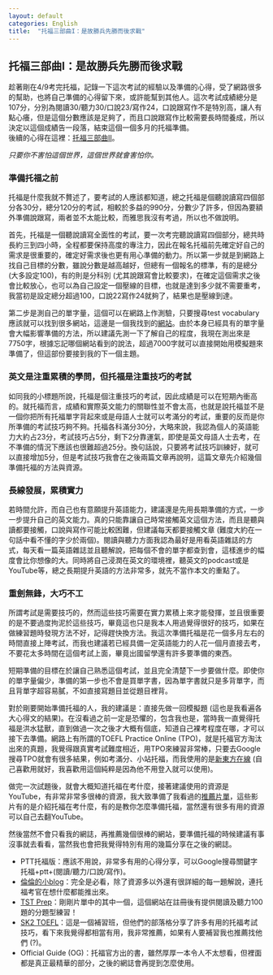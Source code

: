 ```yaml
---
layout: default
categories: English
title:  "托福三部曲I：是故勝兵先勝而後求戰"
---  
```

## 托福三部曲I：是故勝兵先勝而後求戰  
趁著剛在4/9考完托福，記錄一下這次考試的經驗以及準備的心得，受了網路很多的幫助，也將自己準備的心得留下來，或許能幫到其他人。這次考試成績總分是107分，分別為閱讀30/聽力30/口說23/寫作24，口說跟寫作不是特別高，讓人有點心癢，但是這個分數應該是足夠了，而且口說跟寫作比較需要長時間養成，所以決定以這個成績告一段落，結束這個一個多月的托福準備。  
後續的心得在這裡：<a href="https://lloydychuang.github.io/english/2022/04/21/toefl2.html" target="_blank">托福三部曲II</a>。  
  
*只要你不害怕這個世界，這個世界就會害怕你。*  
  
### 準備托福之前  
托福是什麼我就不贅述了，要考試的人應該都知道，總之托福是個聽說讀寫四個部分各30分，總分120分的考試，相較於多益的990分，分數少了許多，但因為要額外準備說跟寫，兩者並不太能比較，而雅思我沒有考過，所以也不做說明。  
  
首先，托福是一個聽說讀寫全面性的考試，要一次考完聽說讀寫四個部分，總共時長約三到四小時，全程都要保持高度的專注力，因此在報名托福前先確定好自己的需求是很重要的，確定好需求後也更有用心準備的動力。所以第一步就是到網路上找自己目標的分數，雖說分數是越高越好，但總有一個報名的標準，有的是總分 (大多設定100)，有的則是分科別 (尤其說跟寫會比較要求)，在確定這個需求之後會比較放心，也可以為自己設定一個壓線的目標，也就是達到多少就不需要重考，我當初是設定總分超過100，口說22寫作24就夠了，結果也是壓線到達。  
  
第二步是測自己的單字量，這個可以在網路上作測驗，只要搜尋test vocabulary應該就可以找到很多網站，這邊是一個我找到的<a href="https://preply.com/en/learn/english/test-your-vocab" target="_blank">網站</a>。由於本身已經具有的單字量會大幅影響準備的方法，所以建議先測一下了解自己的程度，我現在測出來是7750字，根據忘記哪個網站看到的說法，超過7000字就可以直接開始用模擬題來準備了，但這部份要接到我的下一個主題。  
  
### 英文是注重累積的學問，但托福是注重技巧的考試  
如同我的小標題所說，托福是個注重技巧的考試，因此成績是可以在短期內衝高的。就托福而言，成績和實際英文能力的關聯性並不會太高，也就是說托福並不是一個你把所有托福單字背起來或是母語人士就可以考滿分的考試，重要的反而是你所準備的考試技巧夠不夠。托福各科滿分30分，大略來說，我認為個人的英語能力大約占23分，考試技巧占5分，剩下2分靠運氣，即使是英文母語人士去考，在不準備的情況下應該也很難超過25分。換句話說，只要將考試技巧訓練好，就可以直接增加5分，但是考試技巧我會在之後兩篇文章再說明，這篇文章先介紹幾個準備托福的方法與資源。  
  
### 長線發展，累積實力  
若時間允許，而自己也有意願提升英語能力，建議還是先用長期準備的方式，一步一步提升自己的英文能力。真的只能靠讓自己時常接觸英文這個方法，而且是聽與讀都要接觸，口說與寫作可能比較困難，但建議每天都要接觸文章 (難度大約在一句話中看不懂的字少於兩個)。閱讀與聽力方面我認為最好是用看英語雜誌的方式，每天看一篇英語雜誌並且聽解說，把每個不會的單字都查到會，這樣進步的幅度會比你想像的大。同時將自己浸潤在英文的環境裡，聽英文的podcast或是YouTube等，總之長期提升英語的方法非常多，就先不當作本文的重點了。  
  
### 重劍無鋒，大巧不工  
所謂考試是需要技巧的，然而這些技巧需要在實力累積上來才能發揮，並且很重要的是不要過度拘泥於這些技巧，畢竟這也只是我本人用過覺得很好的技巧，如果在做練習題時發現方法不好，記得趕快換方法。我這次準備托福是花一個多月左右的時間直接上陣考試，而我也建議若已經具備一定英語能力的人花一個月直接去考，不要花太多時間在這個考試上面，畢竟出國留學還有許多要準備的東西。  
  
短期準備的目標在於讓自己熟悉這個考試，並且完全清楚下一步要做什麼。即使你的單字量偏少，準備的第一步也不會是買單字書，因為單字書就只是多背單字，而且背單字超容易膩，不如直接寫題目並從題目裡背。  
  
對於剛要開始準備托福的人，我的建議是：直接先做一回模擬題 (這也是我看遍各大心得文的結果)。在沒看過之前一定是恐懼的，包含我也是，當時我一直覺得托福是洪水猛獸，直到做過一次之後才大概有個底，知道自己裸考程度在哪，才可以接下去準備。網路上有所謂的TOEFL Practice Online (TPO)，就是托福官方淘汰出來的真題，我覺得跟真實考試難度相近，用TPO來練習非常棒，只要去Google搜尋TPO就會有很多結果，例如考滿分、小站托福，而我使用的是<a href="https://liuxue.koolearn.com/toefl/" target="_blank">新東方在線</a> (自己喜歡用就好，我喜歡用這個純粹是因為他不用登入就可以使用)。  
  
做完一次試題後，就會大概知道托福在考什麼，接著建議使用的資源是YouTube，有非常非常多很棒的資源，我大致準備了我看過的<a href="https://youtube.com/playlist?list=PLtd-Nbg6DUQbh2yg_UuVAJHMVlLuO4h4V" target="_blank">推薦片單</a>，這些影片有的是介紹托福在考什麼，有的是教你怎麼準備托福，當然還有很多有用的資源可以自己去翻YouTube。  
  
然後當然不會只看我的網誌，再推薦幾個很棒的網站，要準備托福的時候建議有事沒事就去看看，當然我也會把我覺得特別有用的幾篇分享在之後的網誌。  
- PTT托福版：應該不用說，非常多有用的心得分享，可以Google搜尋關鍵字托福+ptt+(閱讀/聽力/口說/寫作)。
- <a href="https://xination.pixnet.net/blog/post/23491546" target="_blank">倫倫的小blog</a>：完全是必看，除了資源多以外還有很詳細的每一題解說，連托福考官在想什麼都能推出來。
- <a href="https://tstprep.com/" target="_blank">TST Prep</a>：剛剛片單中的其中一個，這個網站在註冊後有提供閱讀及聽力100題的分題型練習！
- <a href="http://sk2toefl.blogspot.com/" target="_blank">SK2 TOEFL</a>：這是一個補習班，但他們的部落格分享了許多有用的托福考試技巧，看下來我覺得都相當有用，我非常推薦，如果有人要補習我也推薦找他們 (?)。
- Official Guide (OG)：托福官方出的書，雖然厚厚一本令人不太想看，但裡面都是真正最精華的部分，之後的網誌會再提到怎麼使用。

